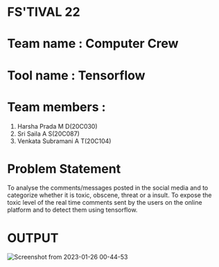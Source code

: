 # FS'TIVAL 22
# Team name : Computer Crew
# Tool name : Tensorflow
# Team members : 
1. Harsha Prada M D(20C030)
2. Sri Saila A S(20C087)
3. Venkata Subramani A T(20C104)

# Problem Statement
To analyse the comments/messages posted in the social media and to categorize whether it is toxic, obscene, threat or a insult. To expose the toxic level of the real time comments sent by the users on the online platform and to detect them using tensorflow.

# OUTPUT
![Screenshot from 2023-01-26 00-44-53](https://user-images.githubusercontent.com/94778216/214582812-6cb1fb68-9928-42f7-80d9-67e2d8049f81.png)

